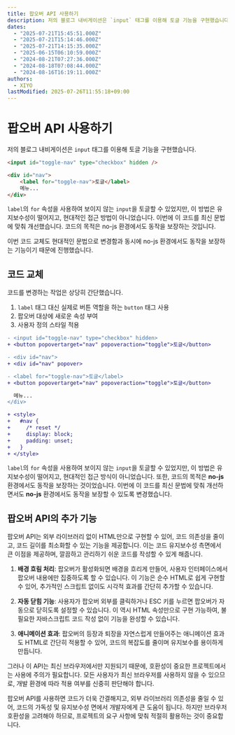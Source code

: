 ```yaml
---
title: 팝오버 API 사용하기
description: 저의 블로그 내비게이션은 `input` 태그를 이용해 토글 기능을 구현했습니다.
dates:
  - "2025-07-21T15:45:51.000Z"
  - "2025-07-21T15:14:46.000Z"
  - "2025-07-21T14:15:35.000Z"
  - "2025-06-15T06:10:59.000Z"
  - "2024-08-21T07:27:36.000Z"
  - "2024-08-18T07:08:44.000Z"
  - "2024-08-16T16:19:11.000Z"
authors:
  - XIYO
lastModified: 2025-07-26T11:55:18+09:00
---
```

# 팝오버 API 사용하기

저의 블로그 내비게이션은 `input` 태그를 이용해 토글 기능을 구현했습니다.

```html
<input id="toggle-nav" type="checkbox" hidden />

<div id="nav">
	<label for="toggle-nav">토글</label>
	메뉴...
</div>
```

`label`의 `for` 속성을 사용하여 보이지 않는 `input`을 토글할 수 있었지만, 이 방법은 유지보수성이 떨어지고, 현대적인 접근 방법이 아니었습니다. 이번에 이 코드를 최신 문법에 맞춰 개선했습니다. 코드의 목적은 no-js 환경에서도 동작을 보장하는 것입니다.

이번 코드 교체도 현대적인 문법으로 변경함과 동시에 no-js 환경에서도 동작을 보장하는 기능이기 때문에 진행했습니다.

## 코드 교체

코드를 변경하는 작업은 상당히 간단했습니다.

1. `label` 태그 대신 실제로 버튼 역할을 하는 `button` 태그 사용
2. 팝오버 대상에 새로운 속성 부여
3. 사용자 정의 스타일 적용

```diff
- <input id="toggle-nav" type="checkbox" hidden>
+ <button popovertarget="nav" popoveraction="toggle">토글</button>

- <div id="nav">
+ <div id="nav" popover>

- <label for="toggle-nav">토글</label>
+ <button popovertarget="nav" popoveraction="toggle">토글</button>

  메뉴...
</div>

+ <style>
+   #nav {
+     /* reset */
+     display: block;
+     padding: unset;
+   }
+ </style>
```

`label`의 `for` 속성을 사용하여 보이지 않는 `input`을 토글할 수 있었지만, 이 방법은 유지보수성이 떨어지고, 현대적인 접근 방식이 아니었습니다. 또한, 코드의 목적은 **no-js** 환경에서도 동작을 보장하는 것이었습니다. 이번에 이 코드를 최신 문법에 맞춰 개선하면서도 **no-js** 환경에서도 동작을 보장할 수 있도록 변경했습니다.

## 팝오버 API의 추가 기능

팝오버 API는 외부 라이브러리 없이 HTML만으로 구현할 수 있어, 코드 의존성을 줄이고, 코드 길이를 최소화할 수 있는 기능을 제공합니다. 이는 코드 유지보수성 측면에서 큰 이점을 제공하며, 깔끔하고 관리하기 쉬운 코드를 작성할 수 있게 해줍니다.

1. **배경 흐림 처리**: 팝오버가 활성화되면 배경을 흐리게 만들어, 사용자 인터페이스에서 팝오버 내용에만 집중하도록 할 수 있습니다. 이 기능은 순수 HTML로 쉽게 구현할 수 있어, 추가적인 스크립트 없이도 시각적 효과를 간단히 추가할 수 있습니다.

2. **자동 닫힘 기능**: 사용자가 팝오버 외부를 클릭하거나 ESC 키를 누르면 팝오버가 자동으로 닫히도록 설정할 수 있습니다. 이 역시 HTML 속성만으로 구현 가능하여, 불필요한 자바스크립트 코드 작성 없이 기능을 완성할 수 있습니다.

3. **애니메이션 효과**: 팝오버의 등장과 퇴장을 자연스럽게 만들어주는 애니메이션 효과도 HTML로 간단히 적용할 수 있어, 코드의 복잡도를 줄이며 유지보수를 용이하게 만듭니다.

그러나 이 API는 최신 브라우저에서만 지원되기 때문에, 호환성이 중요한 프로젝트에서는 사용에 주의가 필요합니다. 모든 사용자가 최신 브라우저를 사용하지 않을 수 있으므로, 개발 환경에 따라 적용 여부를 신중히 판단해야 합니다.

팝오버 API를 사용하면 코드가 더욱 간결해지고, 외부 라이브러리 의존성을 줄일 수 있어, 코드의 가독성 및 유지보수성 면에서 개발자에게 큰 도움이 됩니다. 하지만 브라우저 호환성을 고려해야 하므로, 프로젝트의 요구 사항에 맞춰 적절히 활용하는 것이 중요합니다.
